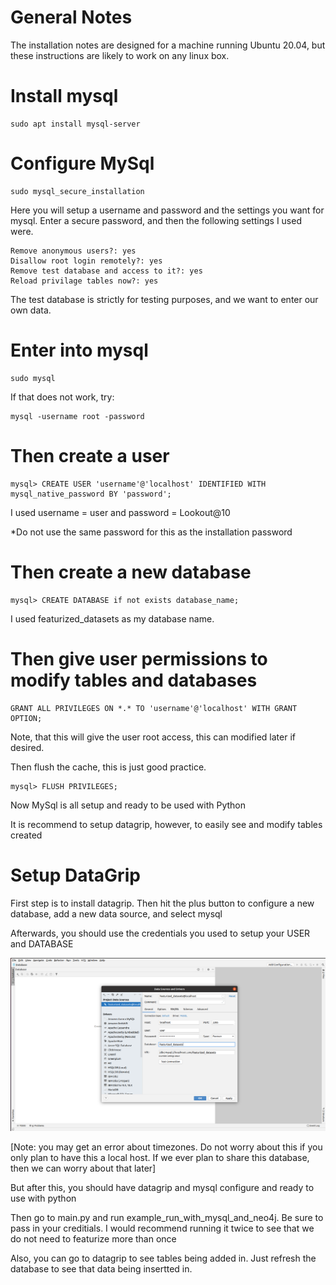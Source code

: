 # General Notes
The installation notes are designed for a machine running Ubuntu 20.04, but these
instructions are likely to work on any linux box.

# Install mysql
    sudo apt install mysql-server

# Configure MySql
    sudo mysql_secure_installation

Here you will setup a username and password and the settings you want for mysql.
Enter a secure password, and then the following settings I used were.

	Remove anonymous users?: yes
	Disallow root login remotely?: yes
	Remove test database and access to it?: yes
	Reload privilage tables now?: yes
	
The test database is strictly for testing purposes, and we want to enter our own
data.
	
# Enter into mysql
    sudo mysql

If that does not work, try: 

    mysql -username root -password

# Then create a user
    mysql> CREATE USER 'username'@'localhost' IDENTIFIED WITH mysql_native_password BY 'password';

I used username = user and password = Lookout@10 

*Do not use the same password for this as the installation password
	
# Then create a new database

    mysql> CREATE DATABASE if not exists database_name;

I used featurized_datasets as my database name.

# Then give user permissions to modify tables and databases

    GRANT ALL PRIVILEGES ON *.* TO 'username'@'localhost' WITH GRANT OPTION;
    
Note, that this will give the user root access, this can modified later if desired.

Then flush the cache, this is just good practice.

    mysql> FLUSH PRIVILEGES;

Now MySql is all setup and ready to be used with Python

It is recommend to setup datagrip, however, to easily see and modify tables created

# Setup DataGrip

First step is to install datagrip.
Then hit the plus button to configure a new database, add a new data source, and 
select mysql

Afterwards, you should use the credentials you used to setup your USER and DATABASE

![alt text](Setup.png)

[Note: you may get an error about timezones. Do not worry about this if you only plan to have this a local host. 
If we ever plan to share this database, then we can worry about that later]

But after this, you should have datagrip and mysql configure and ready to use with python

Then go to main.py and run example_run_with_mysql_and_neo4j. 
Be sure to pass in your creditials. I would recommend running it twice to see 
that we do not need to featurize more than once

Also, you can go to datagrip to see tables being added in. 
Just refresh the database to see that data being insertted in. 
